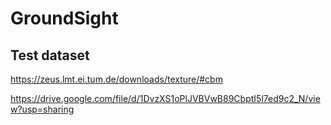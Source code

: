 # GroundSight

## Test dataset
https://zeus.lmt.ei.tum.de/downloads/texture/#cbm

https://drive.google.com/file/d/1DvzXS1oPlJVBVwB89CbptI5l7ed9c2_N/view?usp=sharing